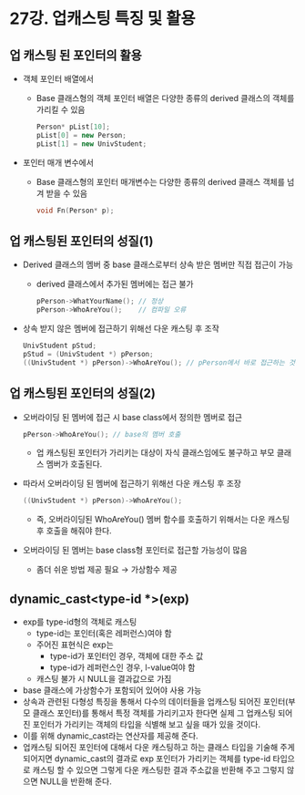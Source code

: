# 27강. 업캐스팅 특징 및 활용

## 업 캐스팅 된 포인터의 활용

- 객체 포인터 배열에서
    - Base 클래스형의 객체 포인터 배열은 다양한 종류의 derived 클래스의 객체를 가리킬 수 있음
        
        ```cpp
        Person* pList[10];
        pList[0] = new Person;
        pList[1] = new UnivStudent;
        ```
        
- 포인터 매개 변수에서
    - Base 클래스형의 포인터 매개변수는 다양한 종류의 derived 클래스 객체를 넘겨 받을 수 있음
        
        ```cpp
        void Fn(Person* p);
        ```

## 업 캐스팅된 포인터의 성질(1)

- Derived 클래스의 멤버 중 base 클래스로부터 상속 받은 멤버만 직접 접근이 가능
    - derived 클래스에서 추가된 멤버에는 접근 불가
        
        ```cpp
        pPerson->WhatYourName(); // 정상
        pPerson->WhoAreYou();    // 컴파일 오류
        ```
        
- 상속 받지 않은 멤버에 접근하기 위해선 다운 캐스팅 후 조작
    
    ```cpp
    UnivStudent pStud;
    pStud = (UnivStudent *) pPerson;
    ((UnivStudent *) pPerson)->WhoAreYou(); // pPerson에서 바로 접근하는 것이 아니라 다운 캐스팅 후 접근
    ```
    

## 업 캐스팅된 포인터의 성질(2)

- 오버라이딩 된 멤버에 접근 시 base class에서 정의한 멤버로 접근
    
    ```cpp
    pPerson->WhoAreYou(); // base의 멤버 호출
    ```
    
    - 업 캐스팅된 포인터가 가리키는 대상이 자식 클래스임에도 불구하고 부모 클래스 멤버가 호출된다.
- 따라서 오버라이딩 된 멤버에 접근하기 위해선 다운 캐스팅 후 조장
    
    ```cpp
    ((UnivStudent *) pPerson)->WhoAreYou();
    ```
    
    - 즉, 오버라이딩된 WhoAreYou() 멤버 함수를 호출하기 위해서는 다운 캐스팅 후 호출을 해줘야 한다.
- 오버라이딩 된 멤버는 base class형 포인터로 접근할 가능성이 많음
    - 좀더 쉬운 방법 제공 필요 → 가상함수 제공

## dynamic_cast<type-id *>(exp)

- exp를 type-id형의 객체로 캐스팅
    - type-id는 포인터(혹은 레퍼런스)여야 함
    - 주어진 표현식은 exp는
        - type-id가 포인터인 경우, 객체에 대한 주소 값
        - type-id가 레퍼런스인 경우, l-value여야 함
    - 캐스팅 불가 시 NULL을 결과값으로 가짐
- base 클래스에 가상함수가 포함되어 있어야 사용 가능
- 상속과 관련된 다형성 특징을 통해서 다수의 데이터들을 업캐스팅 되어진 포인터(부모 클래스 포인터)를 통해서 특정 객체를 가리키고자 한다면 실제 그 업캐스팅 되어진 포인터가 가리키는 객체의 타입을 식별해 보고 싶을 때가 있을 것이다.
- 이를 위해 dynamic_cast라는 연산자를 제공해 준다.
- 업캐스팅 되어진 포인터에 대해서 다운 캐스팅하고 하는 클래스 타입을 기술해 주게 되어지면 dynamic_cast의 결과로 exp 포인터가 가리키는 객체를 type-id 타입으로 캐스팅 할 수 있으면 그렇게 다운 캐스팅한 결과 주소값을 반환해 주고 그렇지 않으면 NULL을 반환해 준다.